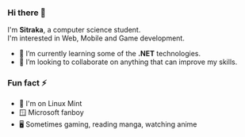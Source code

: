 ### Hi there 👋

I'm **Sitraka**, a computer science student.<br>
I'm interested in Web, Mobile and Game development.

- 📑 I’m currently learning some of the **.NET** technologies.
- 🤝 I’m looking to collaborate on anything that can improve my skills.

### Fun fact ⚡
  - 🐧 I'm on Linux Mint
  - 🪟 Microsoft fanboy
  - 🖥️ Sometimes gaming, reading manga, watching anime
